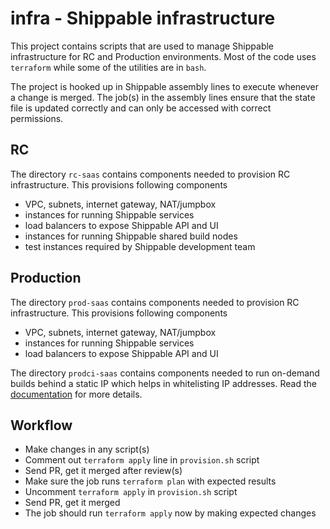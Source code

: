 # infra - Shippable infrastructure

This project contains scripts that are used to manage Shippable infrastructure
for RC and Production environments. Most of the code uses `terraform` while some of
the utilities are in `bash`.

The project is hooked up in Shippable assembly lines to execute whenever a change is
merged. The job(s) in the assembly lines ensure that the state file is updated
correctly and can only be accessed with correct permissions.

## RC

The directory `rc-saas` contains components needed to provision RC
infrastructure. This provisions following components

- VPC, subnets, internet gateway, NAT/jumpbox
- instances for running Shippable services
- load balancers to expose Shippable API and UI
- instances for running Shippable shared build nodes
- test instances required by Shippable development team

## Production

The directory `prod-saas` contains components needed to provision RC
infrastructure. This provisions following components

- VPC, subnets, internet gateway, NAT/jumpbox
- instances for running Shippable services
- load balancers to expose Shippable API and UI

The directory `prodci-saas` contains components needed to run on-demand builds
behind a static IP which helps in whitelisting IP addresses. Read the
[documentation](http://docs.shippable.com/platform/tutorial/runtime/manage-node-pools/#using-static-ip-to-whitelist-traffic-from-on-demand-nodes) for more details.

## Workflow

- Make changes in any script(s)
- Comment out `terraform apply` line in `provision.sh` script
- Send PR, get it merged after review(s)
- Make sure the job runs `terraform plan` with expected results
- Uncomment `terraform apply` in `provision.sh` script
- Send PR, get it merged
- The job should run `terraform apply` now by making expected changes
